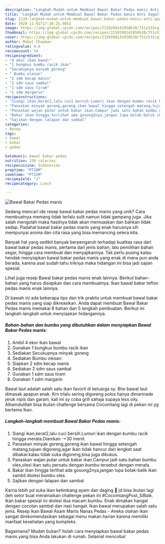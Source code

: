 ```yaml
---
description: "Langkah Mudah untuk Membuat Bawal Bakar Pedas manis Anti Gagal"
title: "Langkah Mudah untuk Membuat Bawal Bakar Pedas manis Anti Gagal"
slug: 2139-langkah-mudah-untuk-membuat-bawal-bakar-pedas-manis-anti-gagal
date: 2020-11-01T17:38:25.905Z
image: https://img-global.cpcdn.com/recipes/2150208141950b30/751x532cq70/bawal-bakar-pedas-manis-foto-resep-utama.jpg
thumbnail: https://img-global.cpcdn.com/recipes/2150208141950b30/751x532cq70/bawal-bakar-pedas-manis-foto-resep-utama.jpg
cover: https://img-global.cpcdn.com/recipes/2150208141950b30/751x532cq70/bawal-bakar-pedas-manis-foto-resep-utama.jpg
author: Mabel Chapman
ratingvalue: 4.6
reviewcount: 14
recipeingredient:
- "4 ekor ikan bawal"
- "1 bungkus bumbu racik ikan"
- "Secukupnya minyak goreng"
- " Bumbu olesan"
- "2 sdm kecap manis"
- "2 sdm saus sambal"
- "1 sdm saus tiram"
- "1 sdm margarin"
recipeinstructions:
- "Siangi ikan,kerat2,lalu cuci bersih.Lumuri ikan dengan bumbu racik hingga merata.Diamkan -+30 menit."
- "Panaskan minyak goreng,goreng ikan bawal hingga setengah matang,tujuan digoreng,agar ikan tidak hancur dan lengket saat dibakar.kalau tidak suka digoreng,bisa juga dikukus."
- "Panaskan wajan putar untuk bakar ikan.Campur jadi satu bahan bumbu oles,olesi ikan satu persatu dengan bumbu tersebut dengan merata."
- "Bakar ikan hingga terlihat ada gosong2nya,jangan lupa bolak-balik ikan sambil diolesi bumbu oles."
- "Sajikan dengan lalapan dan sambal"
categories:
- Resep
tags:
- bawal
- bakar
- pedas

katakunci: bawal bakar pedas 
nutrition: 150 calories
recipecuisine: Indonesian
preptime: "PT10M"
cooktime: "PT32M"
recipeyield: "1"
recipecategory: Lunch

---
```



![Bawal Bakar Pedas manis](https://img-global.cpcdn.com/recipes/2150208141950b30/751x532cq70/bawal-bakar-pedas-manis-foto-resep-utama.jpg)

Sedang mencari ide resep bawal bakar pedas manis yang unik? Cara membuatnya memang tidak terlalu sulit namun tidak gampang juga. Jika salah mengolah maka hasilnya tidak akan memuaskan dan bahkan tidak sedap. Padahal bawal bakar pedas manis yang enak harusnya sih mempunyai aroma dan cita rasa yang bisa memancing selera kita.

Banyak hal yang sedikit banyak berpengaruh terhadap kualitas rasa dari bawal bakar pedas manis, pertama dari jenis bahan, lalu pemilihan bahan segar, hingga cara membuat dan menyajikannya. Tak perlu pusing kalau hendak menyiapkan bawal bakar pedas manis yang enak di mana pun anda berada, karena asal sudah tahu triknya maka hidangan ini bisa jadi sajian spesial.

Lihat juga resep Bawal bakar pedas manis enak lainnya. Berikut bahan-bahan yang harus disiapkan dan cara membuatnya. Ikan bawal bakar teflon pedas manis enak lainnya.


Di bawah ini ada beberapa tips dan trik praktis untuk membuat bawal bakar pedas manis yang siap dikreasikan. Anda dapat membuat Bawal Bakar Pedas manis memakai 8 bahan dan 5 langkah pembuatan. Berikut ini langkah-langkah untuk menyiapkan hidangannya.

<!--inarticleads1-->

##### Bahan-bahan dan bumbu yang dibutuhkan dalam menyiapkan Bawal Bakar Pedas manis:

1. Ambil 4 ekor ikan bawal
1. Gunakan 1 bungkus bumbu racik ikan
1. Sediakan Secukupnya minyak goreng
1. Sediakan  Bumbu olesan:
1. Siapkan 2 sdm kecap manis
1. Sediakan 2 sdm saus sambal
1. Gunakan 1 sdm saus tiram
1. Gunakan 1 sdm margarin


Bawal laut adalah salah satu ikan favorit di keluarga sy. Btw bawal laut dimasak apapun enak. Krn trlalu sering digoreng polos hanya dimarinade jeruk nipis dan garam, kali ini sy coba grill sahaja supaya less oily. Alhamdulillah bisa ikutan challenge bersama Cocomtang lagi di pekan ini yg bertema Ikan. 

<!--inarticleads2-->

##### Langkah-langkah membuat Bawal Bakar Pedas manis:

1. Siangi ikan,kerat2,lalu cuci bersih.Lumuri ikan dengan bumbu racik hingga merata.Diamkan -+30 menit.
1. Panaskan minyak goreng,goreng ikan bawal hingga setengah matang,tujuan digoreng,agar ikan tidak hancur dan lengket saat dibakar.kalau tidak suka digoreng,bisa juga dikukus.
1. Panaskan wajan putar untuk bakar ikan.Campur jadi satu bahan bumbu oles,olesi ikan satu persatu dengan bumbu tersebut dengan merata.
1. Bakar ikan hingga terlihat ada gosong2nya,jangan lupa bolak-balik ikan sambil diolesi bumbu oles.
1. Sajikan dengan lalapan dan sambal


Karna lebih pd suka ikan ketimbang ayam dan daging 🤭 jd bisa ikutan lagi deh setor buat meramaikan challenge pekan ini #CocomtangPost_SiBaik. Ikan bakar spesial ini diolesi dua macam bumbu. Enak dimakan hangat dengan cocolan sambal dan nasi hangat. Ikan bawal merupakan salah satu jenis. Resep Ikan Bawal Asam Manis Nanas Pedas - Aneka olahan ikan sangat direkomendasikan sebagai menu makan harian karena memiliki manfaat kesehatan yang kompleks. 

Bagaimana? Mudah bukan? Itulah cara menyiapkan bawal bakar pedas manis yang bisa Anda lakukan di rumah. Selamat mencoba!
